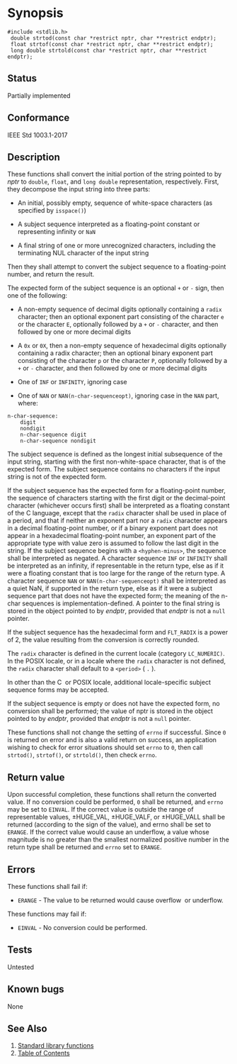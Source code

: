 # Synopsis 
`#include <stdlib.h>`</br>
` double strtod(const char *restrict nptr, char **restrict endptr);`</br>
` float strtof(const char *restrict nptr, char **restrict endptr);`</br>
` long double strtold(const char *restrict nptr, char **restrict endptr);`</br>

## Status
Partially implemented
## Conformance
IEEE Std 1003.1-2017
## Description


These functions shall convert the initial portion of the string pointed to by _nptr_ to `double`, `float`, and
`long double` representation, respectively. First, they decompose the input string into three parts:


 * An initial, possibly empty, sequence of white-space characters (as specified by `isspace()`)


 * A subject sequence interpreted as a floating-point constant or representing infinity or `NaN`


 * A final string of one or more unrecognized characters, including the terminating NUL character of the input string


Then they shall attempt to convert the subject sequence to a floating-point number, and return the result.


The expected form of the subject sequence is an optional `+` or `-` sign, then one of the following:



* A non-empty sequence of decimal digits optionally containing a `radix` character; then an optional exponent part consisting of the character `e` or the character `E`, optionally followed by a `+` or `-` character, and then
 followed by one or more decimal digits





* A `0x` or `0X`, then a non-empty sequence of hexadecimal digits optionally containing a radix character; then an optional binary
 exponent part consisting of the character `p` or the character `P`, optionally followed by a `+` or `-` character, and then followed by one or more decimal digits





* One of `INF` or `INFINITY`, ignoring case





* One of `NAN` or `NAN(n-char-sequenceopt)`, ignoring case in the `NAN` part, where:

```
n-char-sequence:
    digit
    nondigit
    n-char-sequence digit
    n-char-sequence nondigit
```







The subject sequence is defined as the longest initial subsequence of the input string, starting with the first non-white-space
character, that is of the expected form. The subject sequence contains no characters if the input string is not of the expected
form.


If the subject sequence has the expected form for a floating-point number, the sequence of characters starting with the first
digit or the decimal-point character (whichever occurs first) shall be interpreted as a floating constant of the C language, except
that the `radix` character shall be used in place of a period, and that if neither an exponent part nor a `radix` character appears in
a decimal floating-point number, or if a binary exponent part does not appear in a hexadecimal floating-point number, an exponent
part of the appropriate type with value zero is assumed to follow the last digit in the string. If the subject sequence begins with
a `<hyphen-minus>`, the sequence shall be interpreted as negated. A character sequence `INF` or `INFINITY` shall be interpreted as
an infinity, if representable in the return type, else as if it were a floating constant that is too large for the range of the
return type. A character sequence `NAN` or `NAN(n-char-sequenceopt)` shall be interpreted as a quiet
NaN, if supported in the return type, else as if it were a subject sequence part that does not have the expected form; the meaning
of the n-char sequences is implementation-defined. A pointer to the final string is stored in the object pointed to by
_endptr_, provided that _endptr_ is not a `null` pointer.

If the subject sequence has the hexadecimal form and `FLT_RADIX` is a power of 2, the value resulting from the conversion is
correctly rounded.

The
`radix` character is defined in the current locale (category `LC_NUMERIC)`. In the POSIX locale, or in a locale where the `radix`
character is not defined, the `radix` character shall default to a `<period>` ( `.` ). 

In other than the C    or POSIX  locale, additional
locale-specific subject sequence forms may be accepted.

If the subject sequence is empty or does not have the expected form, no conversion shall be performed; the value of nptr
is stored in the object pointed to by _endptr_, provided that _endptr_ is not a `null` pointer.

These functions shall not change the setting of `errno` if successful.
Since `0` is returned on error and is also a valid return on success, an application wishing to check for error situations should
set `errno` to `0`, then call `strtod()`, `strtof()`, or `strtold()`, then check `errno`.


## Return value


Upon successful completion, these functions shall return the converted value. If no conversion could be performed, `0` shall be
returned, and `errno` may be set to `EINVAL`.
If the correct value is outside the range of representable values, ±HUGE_VAL, ±HUGE_VALF, or ±HUGE_VALL
shall be returned (according to the sign of the value), and errno shall be set to `ERANGE`.
If the correct value would cause an underflow, a value whose magnitude is no greater than the smallest normalized positive
number in the return type shall be returned and `errno` set to `ERANGE`.


## Errors


These functions shall fail if:


 * `ERANGE` - The value to be returned would cause overflow    or underflow. 

These functions may fail if:


 * `EINVAL` -   No
conversion could be performed. 


## Tests

Untested

## Known bugs

None

## See Also 
1. [Standard library functions](../README.md)
2. [Table of Contents](../../../README.md)
